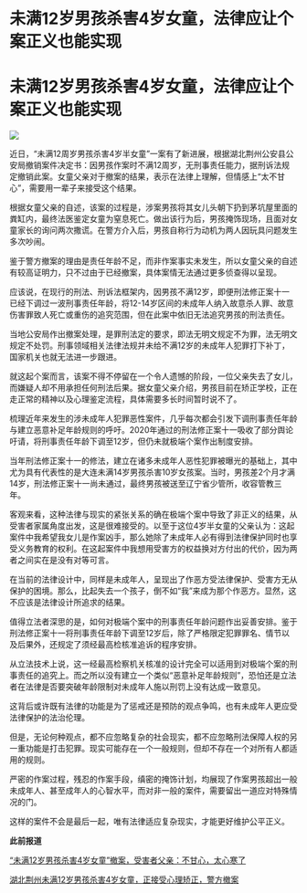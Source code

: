 # 未满12岁男孩杀害4岁女童，法律应让个案正义也能实现

# 未满12岁男孩杀害4岁女童，法律应让个案正义也能实现

![](https://inews.gtimg.com/om_bt/OUzzFKt9GB6EUxiGn4LAyRSHYjFSLmK1WCaZ_PhU6Ek4AAA/1000)

近日，“未满12周岁男孩杀害4岁半女童”一案有了新进展，根据湖北荆州公安县公安局撤销案件决定书：因男孩作案时不满12周岁，无刑事责任能力，据刑诉法规定撤销此案。女童父亲对于撤案的结果，表示在法律上理解，但情感上“太不甘心”，需要用一辈子来接受这个结果。

根据女童父亲的自述，该案的过程是，涉案男孩将其女儿头朝下扔到茅坑屋里面的粪缸内，最终法医鉴定女童为窒息死亡。做出该行为后，男孩掩饰现场，且面对女童家长的询问两次撒谎。在警方介入后，男孩自称行为动机为两人因玩具问题发生多次吵闹。

鉴于警方撤案的理由是责任年龄不足，而非作案事实未发生，所以女童父亲的自述有较高证明力，只不过由于已经撤案，具体案情无法通过更多侦查得以呈现。

应该说，在现行的刑法、刑诉法框架内，因男孩不满12岁，即便刑法修正案十一已经下调过一波刑事责任年龄，将12-14岁区间的未成年人纳入故意杀人罪、故意伤害罪致人死亡或重伤的追究范围，但在此案中依旧无法追究男孩的刑法责任。

当地公安局作出撤案处理，是罪刑法定的要求，即法无明文规定不为罪，法无明文规定不处罚。刑事领域相关法律法规并未给不满12岁的未成年人犯罪打下补丁，国家机关也就无法进一步跟进。

就这起个案而言，该案不得不停留在一个令人遗憾的阶段，一位父亲失去了女儿，而嫌疑人却不用承担任何刑法后果。据女童父亲介绍，男孩目前在矫正学校，正在走正常的精神以及心理鉴定流程，具体需要多长时间暂时说不了。

梳理近年来发生的涉未成年人犯罪恶性案件，几乎每次都会引发下调刑事责任年龄与建立恶意补足年龄规则的呼吁。2020年通过的刑法修正案十一吸收了部分舆论吁请，将刑事责任年龄下调至12岁，但仍未就极端个案作出制度安排。

当年刑法修正案十一的修法，建立在诸多未成年人恶性犯罪被曝光的基础上，其中尤为具有代表性的是大连未满14岁男孩杀害10岁女孩案。当时，男孩差2个月才满14岁，刑法修正案十一尚未通过，最终男孩被送至辽宁省少管所，收容管教三年。

客观来看，这种法律与现实的紧张关系的确在极端个案中导致了非正义的结果，从受害者家属角度出发，这是很难接受的。以至于这位4岁半女童的父亲认为：这起案件中我希望我女儿是作案凶手，那么她除了未成年人必有得到法律保护同时也享受义务教育的权利。在这起案件中我想用受害方的权益换对方付出的代价，因为两者之间实在是没有对等可言。

在当前的法律设计中，同样是未成年人，呈现出了作恶方受法律保护、受害方无从保护的困境。那么，比起失去一个孩子，倒不如“我”来成为那个作恶方。显然，这不应该是法律设计所追求的结果。

值得立法者深思的是，如何对极端个案中的刑事责任年龄问题作出妥善安排。鉴于刑法修正案十一将刑事责任年龄下调至12岁后，除了严格限定犯罪罪名、情节以及后果外，还规定了须经最高检核准追诉的程序安排。

从立法技术上说，这一经最高检察机关核准的设计完全可以适用到对极端个案的刑事责任的追究上。而之所以没有建立一个类似“恶意补足年龄规则”，恐怕还是立法者在法律是否要突破年龄限制对未成年人施以刑罚上没有达成一致意见。

这背后或许既有法律的功能是为了惩戒还是预防的观点争鸣，也有未成年人更应受法律保护的法治伦理。

但是，无论何种观点，都不应忽略复杂的社会现实，都不应忽略刑法保障人权的另一重功能是打击犯罪。现实可能存在一个一般规则，但却不存在一个对所有人都适用的规则。

严密的作案过程，残忍的作案手段，缜密的掩饰计划，均展现了作案男孩超出一般未成年人、甚至成年人的心智水平，而对非一般的案件，需要留出一道应对特殊情况的门。

这样的案件不会是最后一起，唯有法律适应复杂现实，才能更好维护公平正义。

**此前报道**

[“未满12岁男孩杀害4岁女童”撤案，受害者父亲：不甘心，太心寒了](https://news.qq.com/rain/a/20240129A08DP600)

[湖北荆州未满12岁男孩杀害4岁女童，正接受心理矫正，警方撤案](https://news.qq.com/rain/a/20240126A0534Q00)

